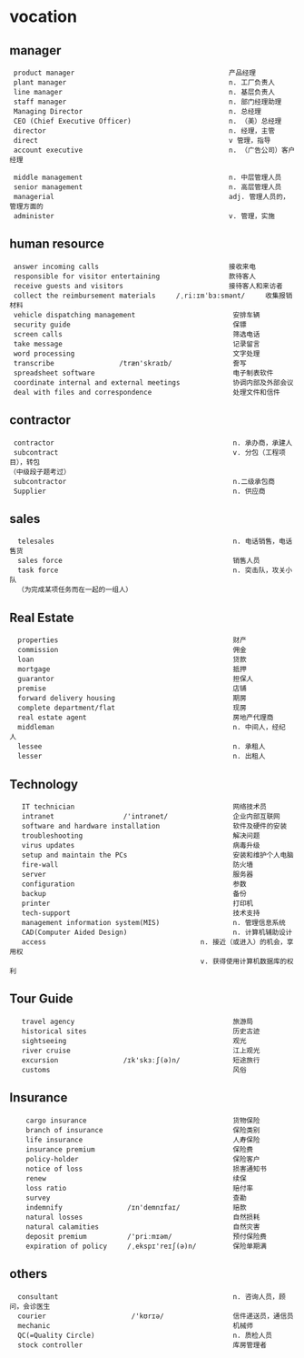 # vocation
## manager
     product manager                                      产品经理
     plant manager                                        n. 工厂负责人
     line manager                                         n. 基层负责人
     staff manager                                        n. 部门经理助理
     Managing Director                                    n. 总经理
     CEO (Chief Executive Officer)                        n. （美）总经理 
     director                                             n. 经理，主管
     direct                                               v 管理，指导
     account executive                                    n. （广告公司）客户经理

     middle management                                    n. 中层管理人员
     senior management                                    n. 高层管理人员
     managerial                                           adj. 管理人员的，管理方面的
     administer                                           v. 管理，实施

## human resource 
     answer incoming calls                                接收来电
     responsible for visitor entertaining                 款待客人
     receive guests and visitors                          接待客人和来访者
     collect the reimbursement materials     /ˌri:ɪmˈbɜ:smənt/     收集报销材料
     vehicle dispatching management                        安排车辆 
     security guide                                        保镖
     screen calls                                          筛选电话
     take message                                          记录留言
     word processing                                       文字处理    
     transcribe                /træn'skraɪb/               誊写
     spreadsheet software                                  电子制表软件
     coordinate internal and external meetings             协调内部及外部会议
     deal with files and correspondence                    处理文件和信件

## contractor
     contractor                                            n. 承办商，承建人 
     subcontract                                           v. 分包（工程项目），转包
    （中级段子题考过）
     subcontractor                                         n.二级承包商
     Supplier                                              n. 供应商

## sales
      telesales                                            n. 电话销售，电话售货
      sales force                                          销售人员
      task force                                           n. 突击队，攻关小队
      （为完成某项任务而在一起的一组人）

## Real Estate
      properties                                           财产
      commission                                           佣金
      loan                                                 贷款
      mortgage                                             抵押
      guarantor                                            担保人
      premise                                              店铺
      forward delivery housing                             期房
      complete department/flat                             现房
      real estate agent                                    房地产代理商
      middleman                                            n. 中间人，经纪人 
      lessee                                               n. 承租人
      lesser                                               n. 出租人    
   
## Technology
       IT technician                                       网络技术员
       intranet                 /'intrənet/                企业内部互联网
       software and hardware installation                  软件及硬件的安装
       troubleshooting                                     解决问题
       virus updates                                       病毒升级
       setup and maintain the PCs                          安装和维护个人电脑
       fire-wall                                           防火墙
       server                                              服务器
       configuration                                       参数
       backup                                              备份
       printer                                             打印机
       tech-support                                        技术支持
       management information system(MIS)                  n. 管理信息系统
       CAD(Computer Aided Design)                          n. 计算机辅助设计
       access                                      n. 接近（或进入）的机会，享用权
                                                   v. 获得使用计算机数据库的权利

## Tour Guide
       travel agency                                       旅游局    
       historical sites                                    历史古迹
       sightseeing                                         观光          
       river cruise                                        江上观光
       excursion                /ɪk'skɜːʃ(ə)n/             短途旅行      
       customs                                             风俗   

## Insurance
        cargo insurance                                    货物保险
        branch of insurance                                保险类别
        life insurance                                     人寿保险
        insurance premium                                  保险费
        policy-holder                                      保险客户
        notice of loss                                     损害通知书
        renew                                              续保
        loss ratio                                         赔付率
        survey                                             查勘
        indemnify                /ɪn'demnɪfaɪ/             赔款
        natural losses                                     自然损耗
        natural calamities                                 自然灾害
        deposit premium          /'priːmɪəm/               预付保险费
        expiration of policy     /ˌekspɪ'reɪʃ(ə)n/         保险单期满       
   
## others 
      consultant                                           n. 咨询人员，顾问，会诊医生
      courier                     /'kʊrɪə/                 信件递送员，通信员
      mechanic                                             机械师
      QC(=Quality Circle)                                  n. 质检人员
      stock controller                                     库房管理者   
